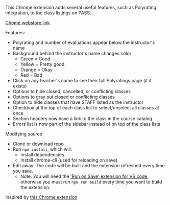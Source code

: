This Chrome extension adds several useful features, such as Polyrating integration, to the class listings on PASS.

[Chome webstore link](https://chrome.google.com/webstore/detail/pass-the-plebs/mhglgbabaleaegjhdcmfffkaaklpmjog)

Features:
* Polyrating and number of evaluations appear below the instructor's name
* Background behind the instructor's name changes color
  * Green = Good
  * Yellow = Pretty good
  * Orange = Okay
  * Red = Bad
* Click on any teacher's name to see their full Polyratings page (if it exists)
* Options to hide closed, cancelled, or conflicting classes
* Options to gray out closed or conflicting classes
* Option to hide classes that have STAFF listed as the instructor
* Checkbox at the top of each class list to select/unselect all classes at once
* Section headers now have a link to the class in the course catalog
* Errors list is now part of the sidebar instead of on top of the class lists

Modifying source
* Clone or download repo
* Run `npm install`, which will:
  * Install dependencies
  * Install chrome-cli (used for reloading on save)
* Edit away! The code will be built and the extension refreshed every time you save.
  * Note: You will need the ['Run on Save' extension for VS code](https://marketplace.visualstudio.com/items?itemName=emeraldwalk.RunOnSave), otherwise you must run `npm run build` every time you want to build the extension.

Inspired by [this Chrome extension](https://github.com/RobertUrsua/BruinWalkChromeExtension)

